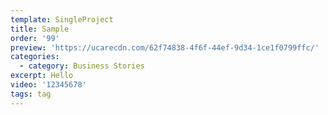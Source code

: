 ```yaml
---
template: SingleProject
title: Sample
order: '99'
preview: 'https://ucarecdn.com/62f74838-4f6f-44ef-9d34-1ce1f0799ffc/'
categories:
  - category: Business Stories
excerpt: Hello
video: '12345678'
tags: tag
---
```


